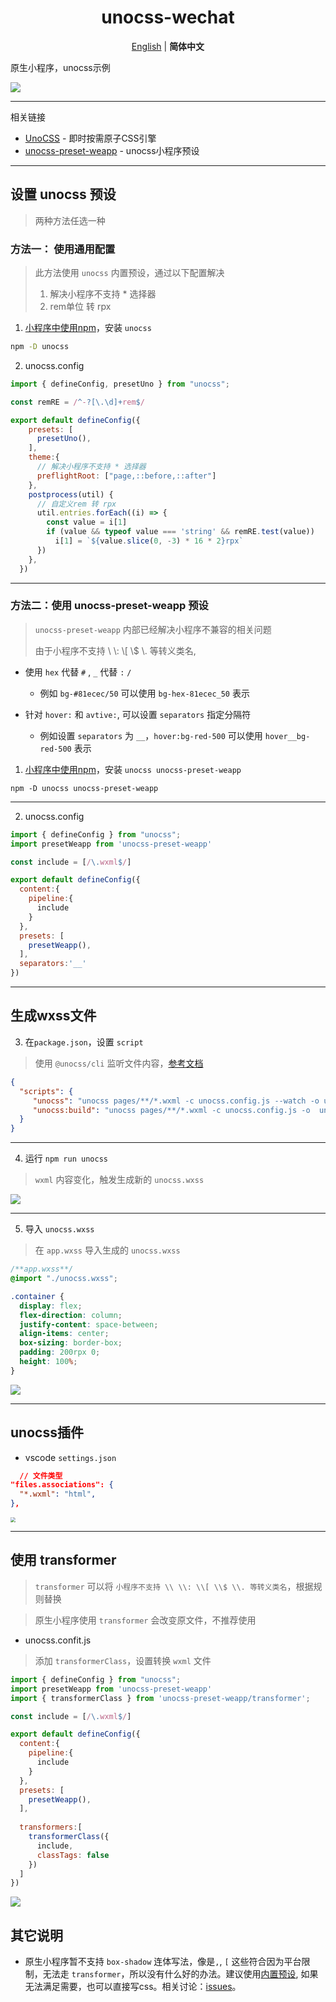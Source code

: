 <H1 align='center'>
unocss-wechat
</H1>


<p align='center'>
<a href="https://github.com/MellowCo/unocss-wechat/blob/main/readme.md">English</a> | <b>简体中文</b>
</p>

原生小程序，unocss示例

![](https://fastly.jsdelivr.net/gh/MellowCo/image-host/2022/202209141354363.gif)

---

相关链接
* [UnoCSS](https://github.com/unocss/unocss) - 即时按需原子CSS引擎
* [unocss-preset-weapp](https://github.com/MellowCo/unocss-preset-weapp) - unocss小程序预设

---
## 设置 unocss 预设

> 两种方法任选一种

### 方法一： 使用通用配置

> 此方法使用 `unocss` 内置预设，通过以下配置解决
>
> 1. 解决小程序不支持 * 选择器
> 2. rem单位 转 rpx

1. [小程序中使用npm](https://developers.weixin.qq.com/miniprogram/dev/devtools/npm.html)，安装 `unocss`

```sh
npm -D unocss
```



2. unocss.config

```js
import { defineConfig, presetUno } from "unocss";

const remRE = /^-?[\.\d]+rem$/

export default defineConfig({
    presets: [
      presetUno(),
    ],
    theme:{
      // 解决小程序不支持 * 选择器
      preflightRoot: ["page,::before,::after"]
    },
    postprocess(util) {
      // 自定义rem 转 rpx
      util.entries.forEach((i) => {
        const value = i[1]
        if (value && typeof value === 'string' && remRE.test(value))
          i[1] = `${value.slice(0, -3) * 16 * 2}rpx`
      })
    },
  })
```



---

### 方法二：使用 unocss-preset-weapp 预设

> `unocss-preset-weapp` 内部已经解决小程序不兼容的相关问题
>
> 由于小程序不支持 \\ \\: \\[ \\$ \\. 等转义类名, 

- 使用 `hex` 代替 `#` , `_` 代替 `:`  `/`
    * 例如 `bg-#81ecec/50` 可以使用 `bg-hex-81ecec_50` 表示

- 针对 `hover:` 和 `avtive:`, 可以设置 `separators` 指定分隔符
    * 例如设置 `separators` 为 `__`，`hover:bg-red-500` 可以使用 `hover__bg-red-500` 表示



1. [小程序中使用npm](https://developers.weixin.qq.com/miniprogram/dev/devtools/npm.html)，安装 `unocss unocss-preset-weapp`

```shell
npm -D unocss unocss-preset-weapp
```

---
2. unocss.config

```js
import { defineConfig } from "unocss";
import presetWeapp from 'unocss-preset-weapp'

const include = [/\.wxml$/]

export default defineConfig({
  content:{
    pipeline:{
      include
    }
  },
  presets: [
    presetWeapp(),
  ],
  separators:'__'
})
```

---
## 生成wxss文件

3. 在`package.json`，设置 `script`

> 使用 `@unocss/cli` 监听文件内容，[参考文档](https://github.com/unocss/unocss/tree/main/packages/cli)
```json
{
  "scripts": {
     "unocss": "unocss pages/**/*.wxml -c unocss.config.js --watch -o unocss.wxss",
     "unocss:build": "unocss pages/**/*.wxml -c unocss.config.js -o  unocss.wxss"
  }
}
```


---
4. 运行 `npm run unocss`
> `wxml` 内容变化，触发生成新的 `unocss.wxss`

![](https://fastly.jsdelivr.net/gh/MellowCo/image-host/2022/202209141401533.png)


---
5. 导入 `unocss.wxss`
> 在 `app.wxss` 导入生成的 `unocss.wxss`

```css
/**app.wxss**/
@import "./unocss.wxss";

.container {
  display: flex;
  flex-direction: column;
  justify-content: space-between;
  align-items: center;
  box-sizing: border-box;
  padding: 200rpx 0;
  height: 100%;
}
```

![](https://fastly.jsdelivr.net/gh/MellowCo/image-host/2022/202209141354363.gif)

---

## unocss插件

* vscode `settings.json`

```json
  // 文件类型
"files.associations": {
  "*.wxml": "html",
},
```

<img src="https://fastly.jsdelivr.net/gh/MellowCo/image-host/2022/202209212036840.gif" style="zoom:50%;" />



---

## 使用 transformer
> `transformer` 可以将 `小程序不支持 \\ \\: \\[ \\$ \\. 等转义类名`，根据规则替换

> 原生小程序使用 `transformer` 会改变原文件，不推荐使用

* unocss.confit.js
> 添加 `transformerClass`，设置转换 `wxml` 文件
```js
import { defineConfig } from "unocss";
import presetWeapp from 'unocss-preset-weapp'
import { transformerClass } from 'unocss-preset-weapp/transformer';

const include = [/\.wxml$/]

export default defineConfig({
  content:{
    pipeline:{
      include
    }
  },
  presets: [
    presetWeapp(),
  ],
  
  transformers:[
    transformerClass({
      include,
      classTags: false
    })
  ]
})
```

![](https://fastly.jsdelivr.net/gh/MellowCo/image-host/2022/202209212019320.gif)


## 其它说明

- 原生小程序暂不支持 `box-shadow` 连体写法，像是`,`, `[` 这些符合因为平台限制，无法走 `transformer`，所以没有什么好的办法。建议使用[内置预设](https://github.com/MellowCo/unocss-preset-weapp#box-shadow), 如果无法满足需要，也可以直接写css。相关讨论：[issues](https://github.com/MellowCo/unocss-preset-weapp/issues/92)。


